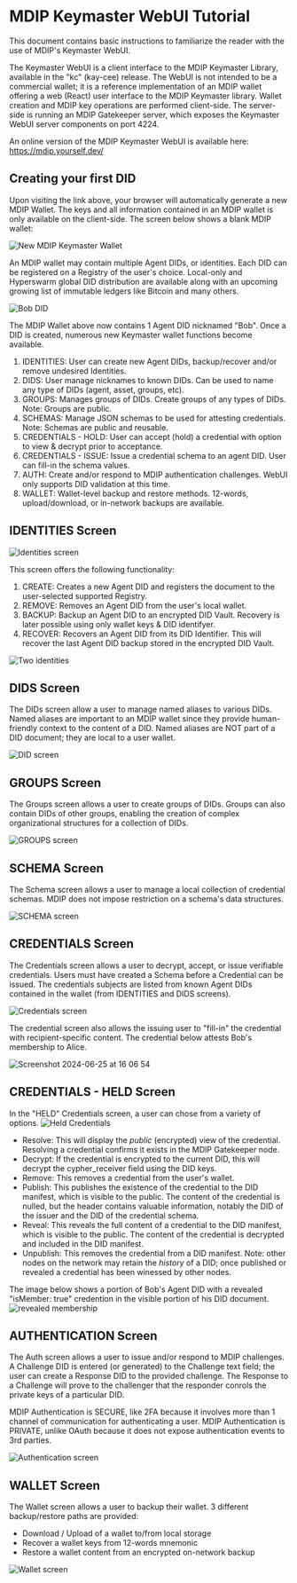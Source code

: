 # MDIP Keymaster WebUI Tutorial

This document contains basic instructions to familiarize the reader with the use of MDIP's Keymaster WebUI. 

The Keymaster WebUI is a client interface to the MDIP Keymaster Library, available in the "kc" (kay-cee) release. The WebUI is not intended to be a commercial wallet; it is a reference implementation of an MDIP wallet offering a web (React) user interface to the MDIP Keymaster library. Wallet creation and MDIP key operations are performed client-side. The server-side is running an MDIP Gatekeeper server, which exposes the Keymaster WebUI server components on port 4224. 

An online version of the MDIP Keymaster WebUI is available here: https://mdip.yourself.dev/

## Creating your first DID
Upon visiting the link above, your browser will automatically generate a new MDIP Wallet. The keys and all information contained in an MDIP wallet is only available on the client-side. The screen below shows a blank MDIP wallet:

![New MDIP Keymaster Wallet](https://github.com/KeychainMDIP/mdip-integrations/assets/7094976/b5229cfa-9237-4b63-a565-7088887c4e29)

An MDIP wallet may contain multiple Agent DIDs, or identities. Each DID can be registered on a Registry of the user's choice. Local-only and Hyperswarm global DID distribution are available along with an upcoming growing list of immutable ledgers like Bitcoin and many others. 

![Bob DID](https://github.com/KeychainMDIP/mdip-integrations/assets/7094976/2ee5c988-ce1b-4e47-9f2d-a27241cfbf65)

The MDIP Wallet above now contains 1 Agent DID nicknamed "Bob". Once a DID is created, numerous new Keymaster wallet functions become available.

1. IDENTITIES: User can create new Agent DIDs, backup/recover and/or remove undesired Identities.
2. DIDS: User manage nicknames to known DIDs. Can be used to name any type of DIDs (agent, asset, groups, etc).
3. GROUPS: Manages groups of DIDs. Create groups of any types of DIDs. Note: Groups are public.
4. SCHEMAS: Manage JSON schemas to be used for attesting credentials. Note: Schemas are public and reusable.
5. CREDENTIALS - HOLD: User can accept (hold) a credential with option to view & decrypt prior to acceptance.
6. CREDENTIALS - ISSUE: Issue a credential schema to an agent DID. User can fill-in the schema values.
7. AUTH: Create and/or respond to MDIP authentication challenges. WebUI only supports DID validation at this time.
8. WALLET: Wallet-level backup and restore methods. 12-words, upload/download, or in-network backups are available.

## IDENTITIES Screen
![Identities screen](https://github.com/KeychainMDIP/mdip-integrations/assets/7094976/bb43a49d-c67b-4f11-88bb-097dc765ae5b)

This screen offers the following functionality: 
1. CREATE: Creates a new Agent DID and registers the document to the user-selected supported Registry.
2. REMOVE: Removes an Agent DID from the user's local wallet.
3. BACKUP: Backup an Agent DID to an encrypted DID Vault. Recovery is later possible using only wallet keys & DID identifyer.
4. RECOVER: Recovers an Agent DID from its DID Identifier. This will recover the last Agent DID backup stored in the encrypted DID Vault.
   
![Two identities](https://github.com/KeychainMDIP/mdip-integrations/assets/7094976/73d0ddc2-d3e7-4eb8-a22e-b70d0af6bca6)

## DIDS Screen

The DIDs screen allow a user to manage named aliases to various DIDs. Named aliases are important to an MDIP wallet since they provide human-friendly context to the content of a DID. Named aliases are NOT part of a DID document; they are local to a user wallet.

![DID screen](https://github.com/KeychainMDIP/mdip-integrations/assets/7094976/81e48d82-5a25-41a7-97f0-7c5a6bede9b3)

## GROUPS Screen

The Groups screen allows a user to create groups of DIDs. Groups can also contain DIDs of other groups, enabling the creation of complex organizational structures for a collection of DIDs. 

![GROUPS screen](https://github.com/KeychainMDIP/mdip-integrations/assets/7094976/447db937-cb1c-49e9-871d-055856ae6f61)

## SCHEMA Screen

The Schema screen allows a user to manage a local collection of credential schemas. MDIP does not impose restriction on a schema's data structures.

![SCHEMA screen](https://github.com/KeychainMDIP/mdip-integrations/assets/7094976/38c6dabc-01fe-40ef-8ed6-a7d33d1adca5)

## CREDENTIALS Screen

The Credentials screen allows a user to decrypt, accept, or issue verifiable credentials. Users must have created a Schema before a Credential can be issued. The credentials subjects are listed from known Agent DIDs contained in the wallet (from IDENTITIES and DIDS screens).

![Credentials screen](https://github.com/KeychainMDIP/mdip-integrations/assets/7094976/a47cc79f-e528-4976-a2d3-048ffcba8014)

The credential screen also allows the issuing user to "fill-in" the credential with recipient-specific content. The credential below attests Bob's membership to Alice.

![Screenshot 2024-06-25 at 16 06 54](https://github.com/KeychainMDIP/mdip-integrations/assets/7094976/e21a2ffd-daa1-4663-8247-4969a8d0d332)

## CREDENTIALS - HELD Screen

In the "HELD" Credentials screen, a user can chose from a variety of options.
![Held Credentials](https://github.com/KeychainMDIP/mdip-integrations/assets/7094976/e356f563-8098-4836-aa67-bc7c0a3d45de)
- Resolve: This will display the *public* (encrypted) view of the credential. Resolving a credential confirms it exists in the MDIP Gatekeeper node.
- Decrypt: If the credential is encrypted to the current DID, this will decrypt the cypher_receiver field using the DID keys.
- Remove: This removes a credential from the user's wallet.
- Publish: This publishes the existence of the credential to the DID manifest, which is visible to the public. The content of the credential is nulled, but the header contains valuable information, notably the DID of the issuer and the DID of the credential schema.
- Reveal: This reveals the full content of a credential to the DID manifest, which is visible to the public. The content of the credential is decrypted and included in the DID manifest.
- Unpublish: This removes the credential from a DID manifest. Note: other nodes on the network may retain the *history* of a DID; once published or revealed a credential has been winessed by other nodes.

The image below shows a portion of Bob's Agent DID with a revealed "isMember: true" credention in the visible portion of his DID document.
![revealed membership](https://github.com/KeychainMDIP/mdip-integrations/assets/7094976/1aea8136-1e1a-4485-b378-d1687562b993)

## AUTHENTICATION Screen

The Auth screen allows a user to issue and/or respond to MDIP challenges. A Challenge DID is entered (or generated) to the Challenge text field; the user can create a Response DID to the provided challenge. The Response to a Challenge will prove to the challenger that the responder conrols the private keys of a particular DID. 

MDIP Authentication is SECURE, like 2FA because it involves more than 1 channel of communication for authenticating a user.
MDIP Authentication is PRIVATE, unlike OAuth because it does not expose authentication events to 3rd parties.

![Authentication screen](https://github.com/KeychainMDIP/mdip-integrations/assets/7094976/2f32c1d3-3860-4123-a0f4-e692cc7fcc3a)

## WALLET Screen

The Wallet screen allows a user to backup their wallet. 3 different backup/restore paths are provided: 
- Download / Upload of a wallet to/from local storage
- Recover a wallet keys from 12-words mnemonic
- Restore a wallet content from an encrypted on-network backup

![Wallet screen](https://github.com/KeychainMDIP/mdip-integrations/assets/7094976/5bf6fad7-9c64-43cf-b1af-f7880a7666b1)
